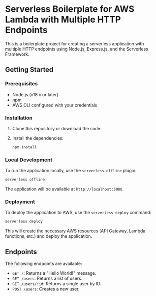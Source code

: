 # Serverless Boilerplate for AWS Lambda with Multiple HTTP Endpoints

This is a boilerplate project for creating a serverless application with multiple HTTP endpoints using Node.js, Express.js, and the Serverless Framework.

## Getting Started

### Prerequisites

- Node.js (v18.x or later)
- npm
- AWS CLI configured with your credentials

### Installation

1. Clone this repository or download the code.
2. Install the dependencies:

   ```bash
   npm install
   ```

### Local Development

To run the application locally, use the `serverless-offline` plugin:

```bash
serverless offline
```

The application will be available at `http://localhost:3000`.

### Deployment

To deploy the application to AWS, use the `serverless deploy` command:

```bash
serverless deploy
```

This will create the necessary AWS resources (API Gateway, Lambda functions, etc.) and deploy the application.

## Endpoints

The following endpoints are available:

- `GET /`: Returns a "Hello World!" message.
- `GET /users`: Returns a list of users.
- `GET /users/:id`: Returns a single user by ID.
- `POST /users`: Creates a new user.
